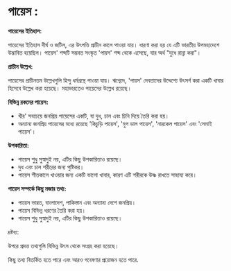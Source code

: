 # পায়েস :

**পায়েসের ইতিহাস:**

পায়েসের ইতিহাস দীর্ঘ ও জটিল, এর উৎপত্তি প্রাচীন কালে পাওয়া যায়। ধারণা করা হয় যে এটি ভারতীয় উপমহাদেশে উদ্ভাবিত হয়েছিল। পায়েস' শব্দটি সম্ভবত সংস্কৃত 'পায়স' শব্দ থেকে এসেছে, যার অর্থ "দুধে রান্না করা"।

**প্রাচীন উল্লেখ:**

পায়েসের প্রাচীনতম উল্লেখগুলি হিন্দু ধর্মগ্রন্থে পাওয়া যায়। ঋগ্বেদে, 'পায়স' দেবতাদের উদ্দেশ্যে উৎসর্গ করা একটি খাবার হিসেবে উল্লেখ করা হয়েছে। মহাভারতেও পায়েসের উল্লেখ রয়েছে।

**বিভিন্ন রকমের পায়েস:**

- খীর' সবচেয়ে জনপ্রিয় পায়েসের একটি, যা দুধ, চাল এবং চিনি দিয়ে তৈরি করা হয়।
- অন্যান্য জনপ্রিয় পায়েসের মধ্যে রয়েছে 'কিচুড়ি পায়েস', 'মুগ ডাল পায়েস', 'নারকেল পায়েস' এবং 'সেমাই পায়েস'।

**উপকারিতা:**

- পায়েস শুধু সুস্বাদুই নয়, এটির কিছু উপকারিতাও রয়েছে।
- দুধ এবং চাল শরীরের জন্য পুষ্টিকর।
- পায়েস শীতকালে খাওয়ার জন্য একটি ভালো খাবার, কারণ এটি শরীরকে উষ্ণ রাখতে সাহায্য করে।

**পায়েস সম্পর্কে কিছু মজার তথ্য:**

- পায়েস ভারত, বাংলাদেশ, পাকিস্তান এবং অন্যান্য দেশে জনপ্রিয়।
- পায়েস বিভিন্ন ধরণের তৈরি করা হয়।
- পায়েস শুধু সুস্বাদুই নয়, এটির কিছু উপকারিতাও রয়েছে।

দ্রষ্টব্য:

উপরে প্রদত্ত তথ্যগুলি বিভিন্ন উৎস থেকে সংগ্রহ করা হয়েছে।

কিছু তথ্য বিতর্কিত হতে পারে এবং আরও গবেষণার প্রয়োজন হতে পারে.